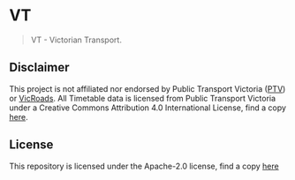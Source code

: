 # VT

> VT - Victorian Transport.

## Disclaimer

This project is not affiliated nor endorsed by Public Transport Victoria ([PTV](https://www.ptv.vic.gov.au)) or [VicRoads](https://www.vicroads.vic.gov.au).
All Timetable data is licensed from Public Transport Victoria under a Creative Commons Attribution 4.0 International License, find a copy [here](https://creativecommons.org/licenses/by/4.0/).

## License

This repository is licensed under the Apache-2.0 license, find a copy [here](https://www.apache.org/licenses/LICENSE-2.0.txt)
